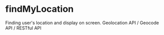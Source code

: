 # findMyLocation
Finding user's location and display on screen. Geolocation API / Geocode API / RESTful API
